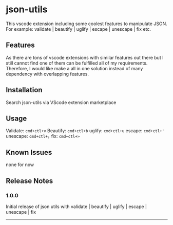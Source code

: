 # json-utils

This vscode extension including some coolest features to manipulate JSON. For example: validate | beautify | uglify | escape | unescape | fix etc.

## Features

As there are tons of vscode extensions with similar features out there but I still cannot find one of them can be fulfilled all of my requirements. Therefore, I would like make a all in one solution instead of many dependency with overlapping features.

## Installation

Search json-utils via VScode extension marketplace

## Usage
Validate: `cmd+ctl+v`
Beautify: `cmd+ctl+b`
uglify: `cmd+ctl+u`
escape: `cmd+ctl+'`
unescape: `cmd+ctl+;`
fix: `cmd+ctl+>`

## Known Issues

none for now

## Release Notes

### 1.0.0

Initial release of json utils with validate | beautify | uglify | escape | unescape | fix

-----------------------------------------------------------------------------------------------------------

